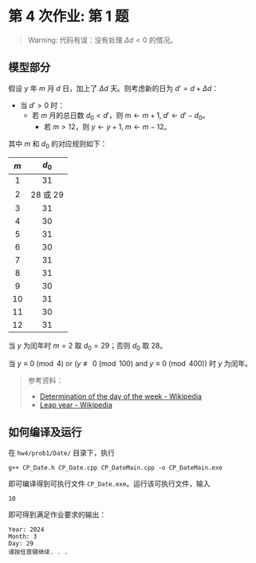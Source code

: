 # 第 4 次作业: 第 1 题

> Warning: 代码有误：没有处理 $\Delta d < 0$ 的情况。

## 模型部分

假设 $y$ 年 $m$ 月 $d$ 日，加上了 $\Delta d$ 天。则考虑新的日为 $d' = d + \Delta d$​：

- 当 $d' > 0$ 时：
  - 若 $m$ 月的总日数 $d_0 < d'$，则 $m \gets m+1,\; d' \gets d' - d_0$。
    - 若 $m > 12$，则 $y \gets y + 1,\; m \gets m - 12$。

其中 $m$ 和 $d_0$ 的对应规则如下：

| $m$  |    $d_0$     |
| :--: | :----------: |
| $1$  |     $31$     |
| $2$  | $28$ 或 $29$ |
| $3$  |     $31$     |
| $4$  |     $30$     |
| $5$  |     $31$     |
| $6$  |     $30$     |
| $7$  |     $31$     |
| $8$  |     $31$     |
| $9$  |     $30$     |
| $10$ |     $31$     |
| $11$ |     $30$     |
| $12$ |     $31$     |

当 $y$ 为闰年时 $m = 2$ 取 $d_0 = 29$；否则 $d_0$ 取 $28$。

当 $y \equiv 0 \pmod 4 \textrm{ or } (y \not\equiv 0 \pmod{100} \textrm{ and } y \equiv 0 \pmod{400})$ 时 $y$ 为闰年。

> 参考资料：
>
> - [Determination of the day of the week - Wikipedia](https://en.wikipedia.org/wiki/Determination_of_the_day_of_the_week)
> - [Leap year - Wikipedia](https://en.wikipedia.org/wiki/Leap_year)

## 如何编译及运行

在 `hw4/prob1/Date/` 目录下，执行

```
g++ CP_Date.h CP_Date.cpp CP_DateMain.cpp -o CP_DateMain.exe
```

即可编译得到可执行文件 `CP_Date.exe`。运行该可执行文件，输入

```
10
```

即可得到满足作业要求的输出：

```
Year: 2024
Month: 3
Day: 29
请按任意键继续. . .
```
